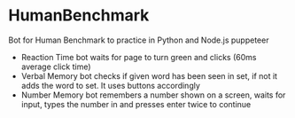 # HumanBenchmark
Bot for Human Benchmark to practice in Python and Node.js puppeteer


* Reaction Time bot waits for page to turn green and clicks (60ms average click time) 
* Verbal Memory bot checks if given word has been seen in set, if not it adds the word to set. It uses buttons accordingly
* Number Memory bot remembers a number shown on a screen, waits for input, types the number in and presses enter twice to continue
